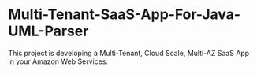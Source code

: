 # Multi-Tenant-SaaS-App-For-Java-UML-Parser
This project is developing a Multi-Tenant, Cloud Scale, Multi-AZ SaaS App in your Amazon Web Services.
